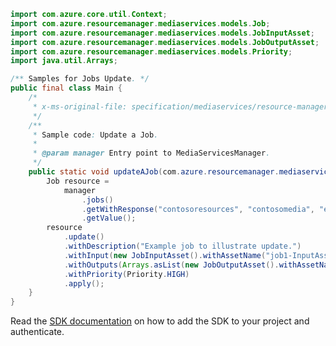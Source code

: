 ```java
import com.azure.core.util.Context;
import com.azure.resourcemanager.mediaservices.models.Job;
import com.azure.resourcemanager.mediaservices.models.JobInputAsset;
import com.azure.resourcemanager.mediaservices.models.JobOutputAsset;
import com.azure.resourcemanager.mediaservices.models.Priority;
import java.util.Arrays;

/** Samples for Jobs Update. */
public final class Main {
    /*
     * x-ms-original-file: specification/mediaservices/resource-manager/Microsoft.Media/stable/2021-11-01/examples/jobs-update.json
     */
    /**
     * Sample code: Update a Job.
     *
     * @param manager Entry point to MediaServicesManager.
     */
    public static void updateAJob(com.azure.resourcemanager.mediaservices.MediaServicesManager manager) {
        Job resource =
            manager
                .jobs()
                .getWithResponse("contosoresources", "contosomedia", "exampleTransform", "job1", Context.NONE)
                .getValue();
        resource
            .update()
            .withDescription("Example job to illustrate update.")
            .withInput(new JobInputAsset().withAssetName("job1-InputAsset"))
            .withOutputs(Arrays.asList(new JobOutputAsset().withAssetName("job1-OutputAsset")))
            .withPriority(Priority.HIGH)
            .apply();
    }
}
```

Read the [SDK documentation](https://github.com/Azure/azure-sdk-for-java/blob/azure-resourcemanager-mediaservices_2.0.0/sdk/mediaservices/azure-resourcemanager-mediaservices/README.md) on how to add the SDK to your project and authenticate.

